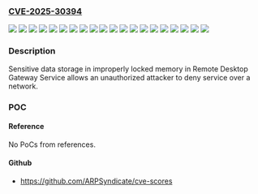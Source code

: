 ### [CVE-2025-30394](https://cve.mitre.org/cgi-bin/cvename.cgi?name=CVE-2025-30394)
![](https://img.shields.io/static/v1?label=Product&message=Windows%20Server%202012%20(Server%20Core%20installation)&color=blue)
![](https://img.shields.io/static/v1?label=Product&message=Windows%20Server%202012%20R2%20(Server%20Core%20installation)&color=blue)
![](https://img.shields.io/static/v1?label=Product&message=Windows%20Server%202012%20R2&color=blue)
![](https://img.shields.io/static/v1?label=Product&message=Windows%20Server%202012&color=blue)
![](https://img.shields.io/static/v1?label=Product&message=Windows%20Server%202016%20(Server%20Core%20installation)&color=blue)
![](https://img.shields.io/static/v1?label=Product&message=Windows%20Server%202016&color=blue)
![](https://img.shields.io/static/v1?label=Product&message=Windows%20Server%202019%20(Server%20Core%20installation)&color=blue)
![](https://img.shields.io/static/v1?label=Product&message=Windows%20Server%202019&color=blue)
![](https://img.shields.io/static/v1?label=Product&message=Windows%20Server%202022%2C%2023H2%20Edition%20(Server%20Core%20installation)&color=blue)
![](https://img.shields.io/static/v1?label=Product&message=Windows%20Server%202022&color=blue)
![](https://img.shields.io/static/v1?label=Product&message=Windows%20Server%202025%20(Server%20Core%20installation)&color=blue)
![](https://img.shields.io/static/v1?label=Product&message=Windows%20Server%202025&color=blue)
![](https://img.shields.io/static/v1?label=Version&message=10.0.14393.0%3C%2010.0.14393.8066%20&color=brighgreen)
![](https://img.shields.io/static/v1?label=Version&message=10.0.17763.0%3C%2010.0.17763.7314%20&color=brighgreen)
![](https://img.shields.io/static/v1?label=Version&message=10.0.20348.0%3C%2010.0.20348.3692%20&color=brighgreen)
![](https://img.shields.io/static/v1?label=Version&message=10.0.25398.0%3C%2010.0.25398.1611%20&color=brighgreen)
![](https://img.shields.io/static/v1?label=Version&message=10.0.26100.0%3C%2010.0.26100.4061%20&color=brighgreen)
![](https://img.shields.io/static/v1?label=Version&message=6.2.9200.0%3C%206.2.9200.25475%20&color=brighgreen)
![](https://img.shields.io/static/v1?label=Version&message=6.3.9600.0%3C%206.3.9600.22577%20&color=brighgreen)
![](https://img.shields.io/static/v1?label=Vulnerability&message=CWE-591%3A%20Sensitive%20Data%20Storage%20in%20Improperly%20Locked%20Memory&color=brighgreen)

### Description

Sensitive data storage in improperly locked memory in Remote Desktop Gateway Service allows an unauthorized attacker to deny service over a network.

### POC

#### Reference
No PoCs from references.

#### Github
- https://github.com/ARPSyndicate/cve-scores

